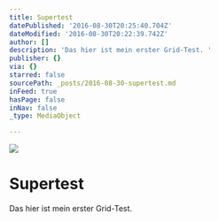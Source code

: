 ```yaml
---
title: Supertest
datePublished: '2016-08-30T20:25:40.704Z'
dateModified: '2016-08-30T20:22:39.742Z'
author: []
description: 'Das hier ist mein erster Grid-Test. '
publisher: {}
via: {}
starred: false
sourcePath: _posts/2016-08-30-supertest.md
inFeed: true
hasPage: false
inNav: false
_type: MediaObject

---
```

![](https://the-grid-user-content.s3-us-west-2.amazonaws.com/dd94b499-fc03-48c1-9d83-3c003454e089.jpg)

# Supertest

Das hier ist mein erster Grid-Test.